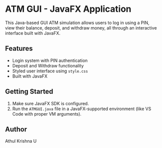 # ATM GUI - JavaFX Application

This Java-based GUI ATM simulation allows users to log in using a PIN, view their balance, deposit, and withdraw money, all through an interactive interface built with JavaFX.

## Features
- Login system with PIN authentication
- Deposit and Withdraw functionality
- Styled user interface using `style.css`
- Built with JavaFX



## Getting Started
1. Make sure JavaFX SDK is configured.
2. Run the `ATMGUI.java` file in a JavaFX-supported environment (like VS Code with proper VM arguments).

## Author
Athul Krishna U 
